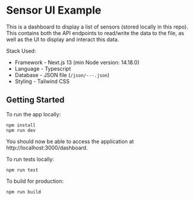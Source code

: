 # Sensor UI Example

This is a dashboard to display a list of sensors (stored locally in this repo). This contains both the API endpoints to read/write the data to the file, as well as the UI to display and interact this data.

Stack Used:
- Framework - Next.js 13 (min Node version: 14.18.0)
- Language - Typescript
- Database - JSON file (`/json/---.json`)
- Styling - Tailwind CSS


## Getting Started

To run the app locally:

```
npm install
npm run dev
```

You should now be able to access the application at http://localhost:3000/dashboard.

To run tests locally:

```
npm run test
```

To build for production:

```
npm run build
```